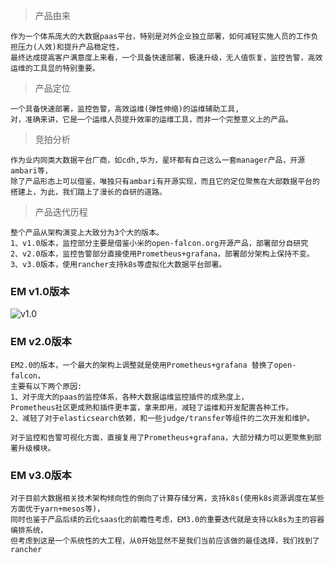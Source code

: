 > 产品由来

```
作为一个体系庞大的大数据paas平台，特别是对外企业独立部署，如何减轻实施人员的工作负担压力(人效)和提升产品稳定性，
最终达成提高客户满意度上来看，一个具备快速部署，极速升级，无人值恢复，监控告警，高效运维的工具显的特别重要。
```

> 产品定位

```
一个具备快速部署，监控告警，高效运维(弹性伸缩)的运维辅助工具,
对，准确来讲，它是一个运维人员提升效率的运维工具，而非一个完整意义上的产品。
```

> 竞拍分析

```
作为业内同类大数据平台厂商，如cdh,华为，星环都有自己这么一套manager产品，开源ambari等，
除了产品形态上可以借鉴，唯独只有ambari有开源实现，而且它的定位聚焦在大部数据平台的搭建上，为此，我们踏上了漫长的自研的道路。

```

> 产品迭代历程

```
整个产品从架构演变上大致分为3个大的版本。
1、v1.0版本，监控部分主要是借鉴小米的open-falcon.org开源产品，部署部分自研究
2、v2.0版本，监控告警部分直接使用Prometheus+grafana，部署部分架构上保持不变。
3、v3.0版本，使用rancher支持k8s等虚拟化大数据平台部署。

```

### EM v1.0版本

![v1.0](https://github.com/BigDataMatrix/thinkabout/blob/master/pic/introduction.png)

### EM v2.0版本

```
EM2.0的版本，一个最大的架构上调整就是使用Prometheus+grafana 替换了open-falcon，
主要有以下两个原因:
1、对于庞大的paas的监控体系，各种大数据运维监控插件的成熟度上，
Prometheus社区更成熟和插件更丰富，拿来即用，减轻了运维和开发配置各种工作。
2、减轻了对于elasticsearch依赖，和一些judge/transfer等组件的二次开发和维护。

对于监控和告警可视化方面，直接复用了Prometheus+grafana，大部分精力可以更聚焦到部署升级模块。

```

### EM v3.0版本

```
对于目前大数据相关技术架构倾向性的倒向了计算存储分离，支持k8s(使用k8s资源调度在某些方面优于yarn+mesos等)，
同时也鉴于产品后续的云化saas化的前瞻性考虑，EM3.0的重要迭代就是支持以k8s为主的容器编排系统，
但考虑到这是一个系统性的大工程，从0开始显然不是我们当前应该做的最佳选择，我们找到了rancher
```

